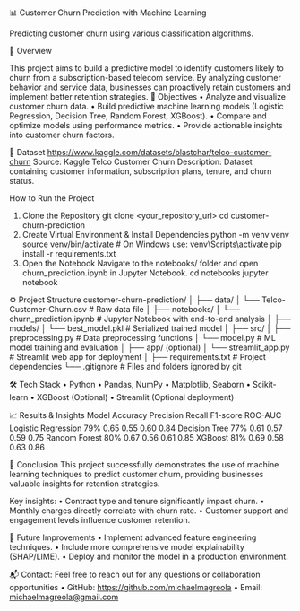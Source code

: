 📊 Customer Churn Prediction with Machine Learning

Predicting customer churn using various classification algorithms.

📝 Overview

This project aims to build a predictive model to identify customers likely to churn from a subscription-based telecom service. By analyzing customer behavior and service data, businesses can proactively retain customers and implement better retention strategies.
🎯 Objectives
• Analyze and visualize customer churn data.
• Build predictive machine learning models (Logistic Regression, Decision Tree, Random Forest, XGBoost).
• Compare and optimize models using performance metrics.
• Provide actionable insights into customer churn factors.

📂 Dataset
https://www.kaggle.com/datasets/blastchar/telco-customer-churn
Source: Kaggle Telco Customer Churn
Description: Dataset containing customer information, subscription plans, tenure, and churn status.

How to Run the Project

1. Clone the Repository
   git clone <your_repository_url>
   cd customer-churn-prediction
2. Create Virtual Environment & Install Dependencies
   python -m venv venv
   source venv/bin/activate # On Windows use: venv\Scripts\activate
   pip install -r requirements.txt
3. Open the Notebook
   Navigate to the notebooks/ folder and open churn_prediction.ipynb in Jupyter Notebook.
   cd notebooks
   jupyter notebook

⚙️ Project Structure
customer-churn-prediction/
│
├── data/
│ └── Telco-Customer-Churn.csv # Raw data file
│
├── notebooks/
│ └── churn_prediction.ipynb # Jupyter Notebook with end-to-end analysis
│
├── models/
│ └── best_model.pkl # Serialized trained model
│
├── src/
│ ├── preprocessing.py # Data preprocessing functions
│ └── model.py # ML model training and evaluation
│
├── app/ (optional)
│ └── streamlit_app.py # Streamlit web app for deployment
│
├── requirements.txt # Project dependencies
└── .gitignore # Files and folders ignored by git

🛠️ Tech Stack
• Python
• Pandas, NumPy
• Matplotlib, Seaborn
• Scikit-learn
• XGBoost (Optional)
• Streamlit (Optional deployment)

📈 Results & Insights
Model Accuracy Precision Recall F1-score ROC-AUC
Logistic Regression 79% 0.65 0.55 0.60 0.84
Decision Tree 77% 0.61 0.57 0.59 0.75
Random Forest 80% 0.67 0.56 0.61 0.85
XGBoost 81% 0.69 0.58 0.63 0.86

📌 Conclusion
This project successfully demonstrates the use of machine learning techniques to predict customer churn, providing businesses valuable insights for retention strategies.

Key insights:
• Contract type and tenure significantly impact churn.
• Monthly charges directly correlate with churn rate.
• Customer support and engagement levels influence customer retention.

🧠 Future Improvements
• Implement advanced feature engineering techniques.
• Include more comprehensive model explainability (SHAP/LIME).
• Deploy and monitor the model in a production environment.

📬 Contact: Feel free to reach out for any questions or collaboration opportunities
• GitHub: https://github.com/michaelmagreola
• Email: michaelmagreola@gmail.com
